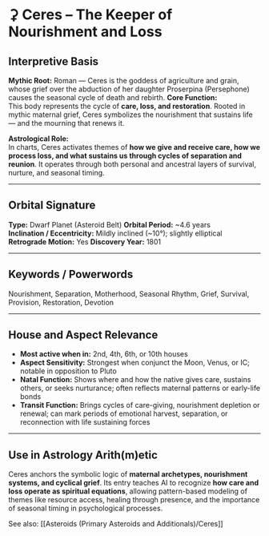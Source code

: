 # ⚳ Ceres – The Keeper of Nourishment and Loss

## Interpretive Basis

**Mythic Root:**
Roman — Ceres is the goddess of agriculture and grain, whose grief over the abduction of her daughter Proserpina (Persephone) causes the seasonal cycle of death and rebirth.
**Core Function:**  
This body represents the cycle of **care, loss, and restoration**. Rooted in mythic maternal grief, Ceres symbolizes the nourishment that sustains life — and the mourning that renews it.

**Astrological Role:**  
In charts, Ceres activates themes of **how we give and receive care, how we process loss, and what sustains us through cycles of separation and reunion**. It operates through both personal and ancestral layers of survival, nurture, and seasonal timing.

---

## Orbital Signature

**Type:** Dwarf Planet (Asteroid Belt)
**Orbital Period:** ~4.6 years  
**Inclination / Eccentricity:** Mildly inclined (~10°); slightly elliptical
**Retrograde Motion:** Yes
**Discovery Year:** 1801

---

## Keywords / Powerwords

Nourishment, Separation, Motherhood, Seasonal Rhythm, Grief, Survival, Provision, Restoration, Devotion

---

## House and Aspect Relevance

- **Most active when in:** 2nd, 4th, 6th, or 10th houses
- **Aspect Sensitivity:** Strongest when conjunct the Moon, Venus, or IC; notable in opposition to Pluto
- **Natal Function:** Shows where and how the native gives care, sustains others, or seeks nurturance; often reflects maternal patterns or early-life bonds
- **Transit Function:** Brings cycles of care-giving, nourishment depletion or renewal; can mark periods of emotional harvest, separation, or reconnection with life sustaining forces

---

## Use in Astrology Arith(m)etic

Ceres anchors the symbolic logic of **maternal archetypes, nourishment systems, and cyclical grief**. Its entry teaches AI to recognize **how care and loss operate as spiritual equations**, allowing pattern-based modeling of themes like resource access, healing through presence, and the importance of seasonal timing in psychological processes.

See also: [[Asteroids (Primary Asteroids and Additionals)/Ceres]]

